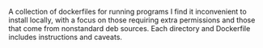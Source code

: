 A collection of dockerfiles for running programs I find it inconvenient
to install locally, with a focus on those requiring extra permissions
and those that come from nonstandard deb sources. Each directory and
Dockerfile includes instructions and caveats.
